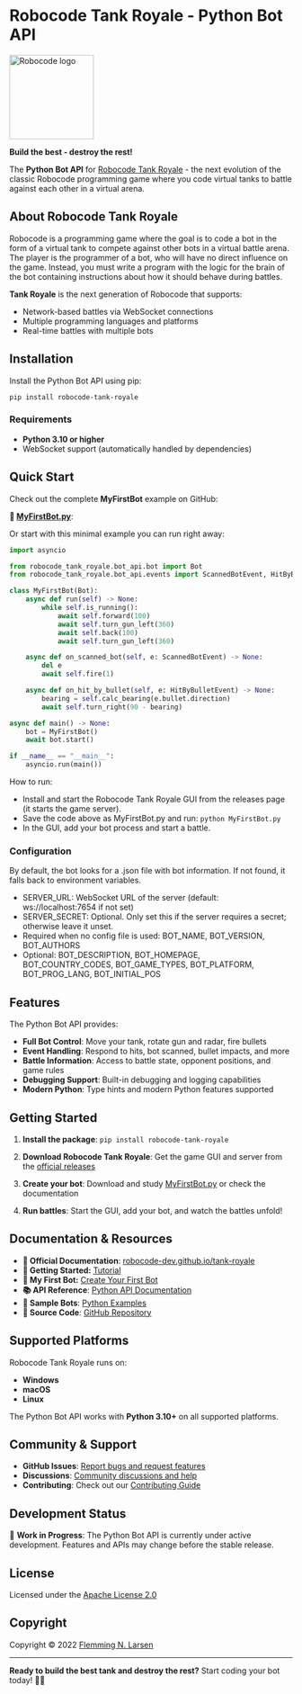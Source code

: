 # Robocode Tank Royale - Python Bot API

<img src="https://raw.githubusercontent.com/robocode-dev/tank-royale/refs/heads/main/gfx/Tank/Tank-logo.svg" width="150" alt="Robocode logo">

**Build the best - destroy the rest!**

The **Python Bot API** for [Robocode Tank Royale](https://robocode-dev.github.io/tank-royale/) - the next evolution of
the classic Robocode programming game where you code virtual tanks to battle against each other in a virtual arena.

## About Robocode Tank Royale

Robocode is a programming game where the goal is to code a bot in the form of a virtual tank to compete against other
bots in a virtual battle arena. The player is the programmer of a bot, who will have no direct influence on the game.
Instead, you must write a program with the logic for the brain of the bot containing instructions about how it should
behave during battles.

**Tank Royale** is the next generation of Robocode that supports:

- Network-based battles via WebSocket connections
- Multiple programming languages and platforms
- Real-time battles with multiple bots

## Installation

Install the Python Bot API using pip:

```shell
pip install robocode-tank-royale
```

### Requirements

- **Python 3.10 or higher**
- WebSocket support (automatically handled by dependencies)

## Quick Start

Check out the complete **MyFirstBot** example on GitHub:

**📁 [MyFirstBot.py](https://github.com/robocode-dev/tank-royale/blob/main/sample-bots/python/MyFirstBot/MyFirstBot.py)**:

Or start with this minimal example you can run right away:

```python
import asyncio

from robocode_tank_royale.bot_api.bot import Bot
from robocode_tank_royale.bot_api.events import ScannedBotEvent, HitByBulletEvent

class MyFirstBot(Bot):
    async def run(self) -> None:
        while self.is_running():
            await self.forward(100)
            await self.turn_gun_left(360)
            await self.back(100)
            await self.turn_gun_left(360)

    async def on_scanned_bot(self, e: ScannedBotEvent) -> None:
        del e
        await self.fire(1)

    async def on_hit_by_bullet(self, e: HitByBulletEvent) -> None:
        bearing = self.calc_bearing(e.bullet.direction)
        await self.turn_right(90 - bearing)

async def main() -> None:
    bot = MyFirstBot()
    await bot.start()

if __name__ == "__main__":
    asyncio.run(main())
```

How to run:

- Install and start the Robocode Tank Royale GUI from the releases page (it starts the game server).
- Save the code above as MyFirstBot.py and run: `python MyFirstBot.py`
- In the GUI, add your bot process and start a battle.

### Configuration

By default, the bot looks for a <ClassName>.json file with bot information. If not found, it falls back to environment
variables.

- SERVER_URL: WebSocket URL of the server (default: ws://localhost:7654 if not set)
- SERVER_SECRET: Optional. Only set this if the server requires a secret; otherwise leave it unset.
- Required when no config file is used: BOT_NAME, BOT_VERSION, BOT_AUTHORS
- Optional: BOT_DESCRIPTION, BOT_HOMEPAGE, BOT_COUNTRY_CODES, BOT_GAME_TYPES, BOT_PLATFORM, BOT_PROG_LANG,
  BOT_INITIAL_POS

## Features

The Python Bot API provides:

- **Full Bot Control**: Move your tank, rotate gun and radar, fire bullets
- **Event Handling**: Respond to hits, bot scanned, bullet impacts, and more
- **Battle Information**: Access to battle state, opponent positions, and game rules
- **Debugging Support**: Built-in debugging and logging capabilities
- **Modern Python**: Type hints and modern Python features supported

## Getting Started

1. **Install the package**: `pip install robocode-tank-royale`

2. **Download Robocode Tank Royale**: Get the game GUI and server from
   the [official releases](https://github.com/robocode-dev/tank-royale/releases)

3. **Create your bot**: Download and
   study [MyFirstBot.py](https://github.com/robocode-dev/tank-royale/blob/master/sample-bots/python/MyFirstBot/MyFirstBot.py)
   or check the documentation

4. **Run battles**: Start the GUI, add your bot, and watch the battles unfold!

## Documentation & Resources

- **📖 Official Documentation**: [robocode-dev.github.io/tank-royale](https://robocode-dev.github.io/tank-royale/)
- **🚀 Getting Started:** [Tutorial](https://robocode-dev.github.io/tank-royale/tutorial/getting-started.html)
- **🤖 My First Bot:** [Create Your First Bot](https://robocode-dev.github.io/tank-royale/tutorial/my-first-bot.html)
- **📚 API Reference**: [Python API Documentation](https://robocode-dev.github.io/tank-royale/api/apis.html)
- **🤖 Sample Bots**: [Python Examples](https://github.com/robocode-dev/tank-royale/tree/main/sample-bots/python)
- **💾 Source Code**: [GitHub Repository](https://github.com/robocode-dev/tank-royale/tree/main/bot-api/python)

## Supported Platforms

Robocode Tank Royale runs on:

- **Windows**
- **macOS**
- **Linux**

The Python Bot API works with **Python 3.10+** on all supported platforms.

## Community & Support

- **GitHub Issues**: [Report bugs and request features](https://github.com/robocode-dev/tank-royale/issues)
- **Discussions**: [Community discussions and help](https://github.com/robocode-dev/tank-royale/discussions)
- **Contributing**: Check out
  our [Contributing Guide](https://github.com/robocode-dev/tank-royale/blob/master/CONTRIBUTING.md)

## Development Status

🚧 **Work in Progress**: The Python Bot API is currently under active development. Features and APIs may change before
the stable release.

## License

Licensed under the [Apache License 2.0](https://github.com/robocode-dev/tank-royale/blob/main/LICENSE)

## Copyright

Copyright © 2022 [Flemming N. Larsen](https://github.com/flemming-n-larsen)

---

**Ready to build the best tank and destroy the rest?** Start coding your bot today! 🚀🎯